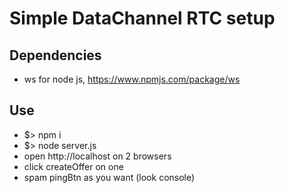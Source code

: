 # Simple DataChannel RTC setup
## Dependencies
 - ws for node js, https://www.npmjs.com/package/ws
## Use
 - $> npm i
 - $> node server.js
 - open http://localhost on 2 browsers
 - click createOffer on one
 - spam pingBtn as you want (look console)
